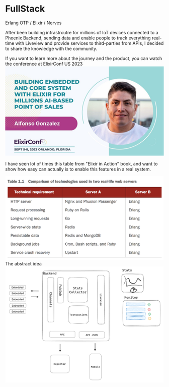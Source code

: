 # FullStack
Erlang OTP / Elixir / Nerves

After been building infrastrcutre for millions of IoT devices connected to a Phoenix Backend, sending data and enable people to track everything real-time with Liveview and provide services to third-parties from APIs, I decided to share the knowledge with the community.

If you want to learn more about the journey and the product, you can watch the conference at ElixirConf US 2023 
[![ElixirConf US 2023](static/thumbnail.jpg)](https://www.youtube.com/embed/YWDCXbjircQ?si=qsQZgW-DJk1P-P-5)

I have seen lot of times this table from "Elixir in Action" book, and want to show how easy can actually is to enable this features in a real system. 



![plot](./static/erlang_features.png)
The abstract idea 
![plot](./static/idea.png)



